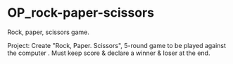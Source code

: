 # OP_rock-paper-scissors
Rock, paper, scissors game. 

Project:
Create "Rock, Paper. Scissors", 5-round game to be played against
the computer . Must keep score &
declare a winner & loser at the end.



